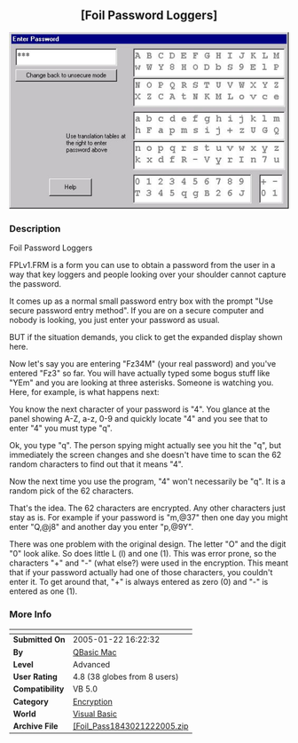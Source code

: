﻿<div align="center">

## \[Foil Password Loggers\]

<img src="PIC20051221633364424.jpg">
</div>

### Description

Foil Password Loggers

FPLv1.FRM is a form you can use to obtain a password from the user in a way that key loggers and people looking over your shoulder cannot capture the password.

It comes up as a normal small password entry box with the prompt "Use secure password entry method". If you are on a secure computer and nobody is looking, you just enter your password as usual.

BUT if the situation demands, you click to get the expanded display shown here.

Now let's say you are entering "Fz34M" (your real password) and you've entered "Fz3" so far. You will have actually typed some bogus stuff like "YEm" and you are looking at three asterisks. Someone is watching you. Here, for example, is what happens next:

You know the next character of your password is "4". You glance at the panel showing A-Z, a-z, 0-9 and quickly locate "4" and you see that to enter "4" you must type "q".

Ok, you type "q". The person spying might actually see you hit the "q", but immediately the screen changes and she doesn't have time to scan the 62 random characters to find out that it means "4".

Now the next time you use the program, "4" won't necessarily be "q". It is a random pick of the 62 characters.

That's the idea. The 62 characters are encrypted. Any other characters just stay as is. For example if your password is "m,@37" then one day you might enter "Q,@j8" and another day you enter "p,@9Y".

There was one problem with the original design. The letter "O" and the digit "0" look alike. So does little L (l) and one (1). This was error prone, so the characters "+" and "-" (what else?) were used in the encryption. This meant that if your password actually had one of those characters, you couldn't enter it. To get around that, "+" is always entered as zero (0) and "-" is entered as one (1).
 
### More Info
 


<span>             |<span>
---                |---
**Submitted On**   |2005-01-22 16:22:32
**By**             |[QBasic Mac](https://github.com/Planet-Source-Code/PSCIndex/blob/master/ByAuthor/qbasic-mac.md)
**Level**          |Advanced
**User Rating**    |4.8 (38 globes from 8 users)
**Compatibility**  |VB 5\.0
**Category**       |[Encryption](https://github.com/Planet-Source-Code/PSCIndex/blob/master/ByCategory/encryption__1-48.md)
**World**          |[Visual Basic](https://github.com/Planet-Source-Code/PSCIndex/blob/master/ByWorld/visual-basic.md)
**Archive File**   |[\[Foil\_Pass1843021222005\.zip](https://github.com/Planet-Source-Code/qbasic-mac-foil-password-loggers__1-58444/archive/master.zip)









